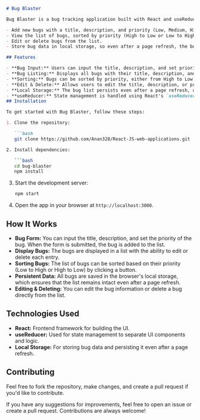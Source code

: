 ```markdown
# Bug Blaster

Bug Blaster is a bug tracking application built with React and useReducer. It allows users to:

- Add new bugs with a title, description, and priority (Low, Medium, High).
- View the list of bugs, sorted by priority (High to Low or Low to High).
- Edit or delete bugs from the list.
- Store bug data in local storage, so even after a page refresh, the bug list remains intact.

## Features

- **Bug Input:** Users can input the title, description, and set priority (Low, Medium, High) for each bug.
- **Bug Listing:** Displays all bugs with their title, description, and priority.
- **Sorting:** Bugs can be sorted by priority, either from High to Low or Low to High.
- **Edit & Delete:** Allows users to edit the title, description, or priority of a bug and delete bugs from the list.
- **Local Storage:** The bug list persists even after a page refresh, using the browser's local storage.
- **useReducer:** State management is handled using React's `useReducer` hook to separate UI components and logic.
## Installation

To get started with Bug Blaster, follow these steps:

1. Clone the repository:

   ```bash
   git clone https://github.com/Anan328/React-JS-web-applications.git

2. Install dependencies:

   ```bash
   cd bug-blaster
   npm install
   ```

3. Start the development server:

   ```bash
   npm start
   ```

4. Open the app in your browser at `http://localhost:3000`.

## How It Works

- **Bug Form:** You can input the title, description, and set the priority of the bug. When the form is submitted, the bug is added to the list.
- **Display Bugs:** The bugs are displayed in a list with the ability to edit or delete each entry.
- **Sorting Bugs:** The list of bugs can be sorted based on their priority (Low to High or High to Low) by clicking a button.
- **Persistent Data:** All bugs are saved in the browser's local storage, which ensures that the list remains intact even after a page refresh.
- **Editing & Deleting:** You can edit the bug information or delete a bug directly from the list.

## Technologies Used

- **React:** Frontend framework for building the UI.
- **useReducer:** Used for state management to separate UI components and logic.
- **Local Storage:** For storing bug data and persisting it even after a page refresh.

## Contributing

Feel free to fork the repository, make changes, and create a pull request if you'd like to contribute.

If you have any suggestions for improvements, feel free to open an issue or create a pull request. Contributions are always welcome!
```